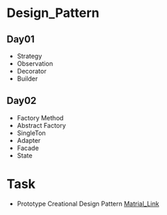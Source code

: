 # Design_Pattern
## Day01
* Strategy
* Observation
* Decorator
* Builder

## Day02
* Factory Method
* Abstract Factory
* SingleTon
* Adapter
* Facade
* State

# Task
* Prototype Creational Design Pattern
[Matrial_Link](https://drive.google.com/drive/u/0/folders/1p1CTe_xAyHHjYaOceGqZkZ7BoRnAPW0j)

